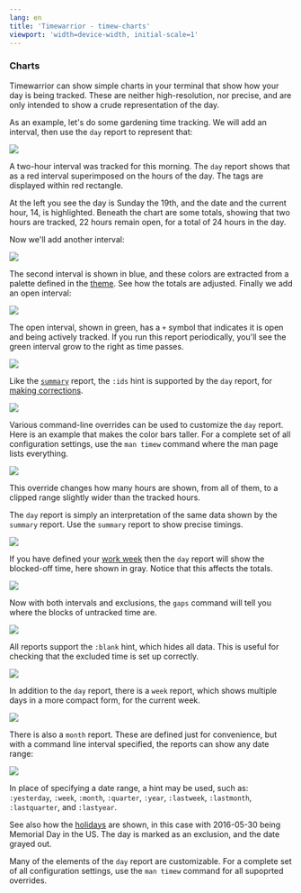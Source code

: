 ```yaml
---
lang: en
title: 'Timewarrior - timew-charts'
viewport: 'width=device-width, initial-scale=1'
---
```


### Charts

Timewarrior can show simple charts in your terminal that show how your
day is being tracked. These are neither high-resolution, nor precise,
and are only intended to show a crude representation of the day.

As an example, let\'s do some gardening time tracking. We will add an
interval, then use the `day` report to represent that:

![](/images/day1.png)

A two-hour interval was tracked for this morning. The `day` report shows
that as a red interval superimposed on the hours of the day. The tags
are displayed within red rectangle.

At the left you see the day is Sunday the 19th, and the date and the
current hour, 14, is highlighted. Beneath the chart are some totals,
showing that two hours are tracked, 22 hours remain open, for a total of
24 hours in the day.

Now we\'ll add another interval:

![](/images/day2.png)

The second interval is shown in blue, and these colors are extracted
from a palette defined in the [theme](/docs/themes.html). See how the
totals are adjusted. Finally we add an open interval:

![](/images/day3.png)

The open interval, shown in green, has a `+` symbol that indicates it is
open and being actively tracked. If you run this report periodically,
you\'ll see the green interval grow to the right as time passes.

![](/images/day4.png)

Like the [`summary`](/docs/summary.html) report, the `:ids` hint is
supported by the `day` report, for [making
corrections](/docs/corrections.html).

![](/images/day5.png)

Various command-line overrides can be used to customize the `day`
report. Here is an example that makes the color bars taller. For a
complete set of all configuration settings, use the `man timew` command
where the man page lists everything.

![](/images/day6.png)

This override changes how many hours are shown, from all of them, to a
clipped range slightly wider than the tracked hours.

The `day` report is simply an interpretation of the same data shown by
the `summary` report. Use the `summary` report to show precise timings.

![](/images/day7.png)

If you have defined your [work week](/docs/workweek.html) then the `day`
report will show the blocked-off time, here shown in gray. Notice that
this affects the totals.

![](/images/day8.png)

Now with both intervals and exclusions, the `gaps` command will tell you
where the blocks of untracked time are.

![](/images/day9.png)

All reports support the `:blank` hint, which hides all data. This is
useful for checking that the excluded time is set up correctly.

![](/images/day10.png)

In addition to the `day` report, there is a `week` report, which shows
multiple days in a more compact form, for the current week.

![](/images/day11.png)

There is also a `month` report. These are defined just for convenience,
but with a command line interval specified, the reports can show any
date range:

![](/images/day12.png)

In place of specifying a date range, a hint may be used, such as:
`:yesterday`, `:week`, `:month`, `:quarter`, `:year`, `:lastweek`,
`:lastmonth`, `:lastquarter`, and `:lastyear`.

See also how the [holidays](/docs/holidays.html) are shown, in this case
with 2016-05-30 being Memorial Day in the US. The day is marked as an
exclusion, and the date grayed out.

Many of the elements of the `day` report are customizable. For a
complete set of all configuration settings, use the `man timew` command
for all supoprted overrides.
